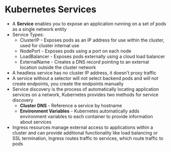 # Kubernetes Services

 - A **Service** enables you to expose an application running on a set of pods as a single network entity
 - Service Types:
    - ClusterIP - Exposes pods as an IP address for use within the cluster, used for cluster internal use
    - NodePort - Exposes pods using a port on each node
    - LoadBalancer - Exposes pods externally using a cloud load balancer
    - ExternalName - Creates a DNS record pointing to an external location outside the cluster network
- A headless service has no cluster IP address, it doesn't proxy traffic
- A service without a selector will not select backend pods and will not create endpoints, you create the endpoints manually
- Service discovery is the process of automatically locating application services on a network, Kubernetes provides two methods for service discovery
    - **Cluster DNS** - Reference a service by hostname
    - **Environment Variables** - Kubernetes automatically adds environment variables to each container to provide information about services
- Ingress resources manage external access to applications within a cluster and can provide additional functionality like load balancing or SSL termination, Ingress routes traffic to services, which route traffic to pods